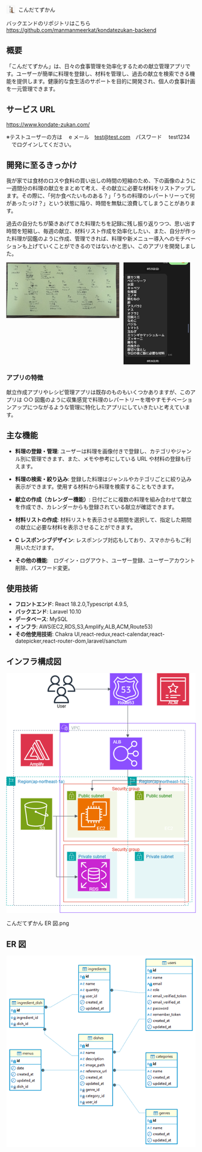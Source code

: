 <div style="display: flex; align-items: center;">
  <img src="public/logo512.png" alt="ファビコン" style="width: 24px; height: 24px; margin-right: 8px;">
  <span>こんだてずかん</span>
</div>

バックエンドのリポジトリはこちら　https://github.com/manmanmeerkat/kondatezukan-backend

## 概要

「こんだてずかん」は、日々の食事管理を効率化するための献立管理アプリです。ユーザーが簡単に料理を登録し、材料を管理し、過去の献立を検索できる機能を提供します。健康的な食生活のサポートを目的に開発され、個人の食事計画を一元管理できます。

## サービス URL

https://www.kondate-zukan.com/

※テストユーザーの方は　 e メール　test@test.com　パスワード　 test1234 　でログインしてください。

## 開発に至るきっかけ

我が家では食材のロスや食料の買い出しの時間の短縮のため、下の画像のように一週間分の料理の献立をまとめて考え、その献立に必要な材料をリストアップします。その際に、「何か食べたいものある？」「うちの料理のレパートリーって何があったっけ？」という状態に陥り、時間を無駄に浪費してしまうことがあります。

過去の自分たちが築きあげてきた料理たちを記録に残し振り返りつつ、思い出す時間を短縮し、毎週の献立、材料リスト作成を効率化したい、また、自分が作った料理が図鑑のように作成、管理できれば、料理や新メニュー導入へのモチベーションも上げていくことができるのではないかと思い、このアプリを開発しました。

<div style="display: flex; justify-content: flex-start; align-items: flex-start;">
  <img src="public/献立表.png" alt="献立表" style="width: 60%; height: auto; margin-right: 10px;" />
  <img src="public/材料リスト.png" alt="材料リスト" style="width: 35%; height: auto;" />
</div>

### アプリの特徴

献立作成アプリやレシピ管理アプリは既存のものもいくつかありますが、このアプリは ○○ 図鑑のように収集感覚で料理のレパートリーを増やすモチベーションアップにつながるような管理に特化したアプリにしていきたいと考えています。

## 主な機能

- **料理の登録・管理**: ユーザーは料理を画像付きで登録し、カテゴリやジャンル別に管理できます、また、メモや参考にしている URL や材料の登録も行えます。
- **料理の検索・絞り込み**: 登録した料理はジャンルやカテゴリごとに絞り込み表示ができます。使用する材料から料理を検索することもできます。
- **献立の作成（カレンダー機能）**: 日付ごとに複数の料理を組み合わせて献立を作成でき、カレンダーからも登録されている献立が確認できます。
- **材料リストの作成**: 材料リストを表示させる期間を選択して、指定した期間の献立に必要な材料を表示させることができます。
- **C レスポンシブデザイン**: レスポンシブ対応もしており、スマホからもご利用いただけます。

- **その他の機能**:　ログイン・ログアウト、ユーザー登録、ユーザーアカウント削除、パスワード変更。

## 使用技術

- **フロントエンド**: React 18.2.0,Typescript 4.9.5,
- **バックエンド**: Laravel 10.10
- **データベース**: MySQL
- **インフラ**: AWS(EC2,RDS,S3,Amplify,ALB,ACM,Route53)
- **その他使用技術**: Chakra UI,react-redux,react-calendar,react-datepicker,react-router-dom,laravel/sanctum

## インフラ構成図

![インフラ構成図](public/こんだてずかんインフラ構成図.png)

こんだてずかん ER 図.png

## ER 図

![ER図](public/こんだてずかんER図.png)

